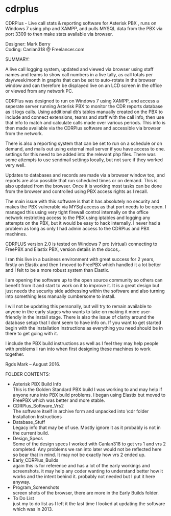 # cdrplus
CDRPlus - Live call stats &amp; reporting software for Asterisk PBX , runs on Windows 7 using php and XAMPP, and pulls MYSQL data from the PBX via port 3309 to then make stats available via browser.

Designer: Mark Berry  
Coding: Canlan318 @ Freelancer.com

SUMMARY:

A live call logging system, updated and viewed via browser using staff names and teams to show call numbers in a live tally, as call totals per day/week/month in graphs that can be set to auto-rotate in the browser window and can therefore be displayed live on an LCD screen in the office or viewed from any network PC.
 
CDRPlus was designed to run on Windows 7 using XAMPP, and access a seperate server running Asterisk PBX to monitor the CDR reports database as it logs calls. Using additional db’s tables manually created on the PBX to include and connect extensions, teams and staff with the call info, then use that info to match and calculate calls made over various periods. This info is then made available via the CDRPlus software and accessible via browser from the network.

There is also a reporting system that can be set to run on a schedule or on demand, and mails out using external mail server if you have access to one. settings for this need to be added into the relevant php files. There was some attempts to use sendmail settings locally, but not sure if they worked very well.

Updates to databases and records are made via a browser window too, and reports are also possible that run scheduled times or on demand. This is also updated from the browser. Once it is working most tasks can be done from the browser and controlled using PBX access rights as I recall. 

The main issue with this software is that it has absolutely no security and makes the PBX vulnerable via MYSql access as that port needs to be open. I managed this using very tight firewall control internally on the office network restricting access to the PBX using iptables and logging any attempts on the PBX, but it would be easy to hack internally. I never had a problem as long as only I had admin access to the CDRPlus and PBX machines. 

CDRPLUS version 2.0 is tested on Windows 7 pro (virtual) connecting to FreePBX and Elastix PBX, version details in the docos,.

I ran this live in a business environment with great success for 2 years, firstly on Elastix and then I moved to FreePBX which handled it a lot better and I felt to be a more robust system than Elastix.

I am opening the software up to the open source community so others can benefit from it and start to work on it to improve it. It is a great design but just needs the security side addressing within the software and also turning into something less manually cumbersome to install.

I will not be updating this personally, but will try to remain available to anyone in the early stages who wants to take on making it more user-friendly in the install stage. There is also the issue of clarity around the database setup that I dont seem to have info on. If you want to get started begin with the Installation Instructions as everything you need should be in there to get going with it. 

I include the PBX build instructions as well as I feel they may help people with problems I ran into when first designing these machines to work together. 

Rgds
Mark – August 2016.

FOLDER CONTENTS:  
- Asterisk PBX Build Info  
	This is the Golden Standard PBX build I was working to and may help if anyone runs into PBX build problems. 		I began using Elastix but moved to FreePBX which was better and more stable.
- CDRPlus_Software_Vrs2  
	The software itself in archive form and unpacked into \cdr folder   
	Installation Instructions
- Database_Stuff  
	Legacy info that may be of use. Mostly ignore it as it probably is not in the current build.
- Design_Specs  
	Some of the design specs I worked with Canlan318 to get vrs 1 and vrs 2 completed. Any problems we ran into later 	would not be reflected here so bear that in mind. It may not be exactly how vrs 2 ended up.
- Early_CDRPlus_Builds    
	again this is for reference and has a lot of the early workings and screenshots. it may help any coder wanting to understand better how it works and the intent behind it. probably not needed but I put it here anyway.
- Program_Screenshots    
	screen shots of the browser, there are more in the Early Builds folder.
- To Do List  
	just my to do list as I left it the last time I looked at updating the software which was in 2013.


